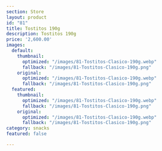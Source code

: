 ```yaml
---
section: Store
layout: product
id: "81"
title: Tostitos 190g
description: Tostitos 190g
price: '2,600.00'
images:
  default:
    thumbnail:
      optimized: "/images/81-Tostitos-Clasico-190g.webp"
      fallback: "/images/81-Tostitos-Clasico-190g.png"
    original:
      optimized: "/images/81-Tostitos-Clasico-190g.webp"
      fallback: "/images/81-Tostitos-Clasico-190g.png"
  featured:
    thumbnail:
      optimized: "/images/81-Tostitos-Clasico-190g.webp"
      fallback: "/images/81-Tostitos-Clasico-190g.png"
    original:
      optimized: "/images/81-Tostitos-Clasico-190g.webp"
      fallback: "/images/81-Tostitos-Clasico-190g.png"
category: snacks
featured: false

---
```

